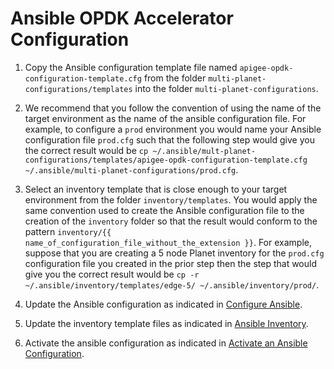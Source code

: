 # Ansible OPDK Accelerator Configuration

1. Copy the Ansible configuration template file named `apigee-opdk-configuration-template.cfg` from 
the folder `multi-planet-configurations/templates` into the folder `multi-planet-configurations`. 

1. We recommend that you follow the convention of using the name of the target environment as the name of the ansible 
configuration file. For example, to configure a `prod` environment you would name your Ansible configuration file 
`prod.cfg` such that the following step would give you the correct result would be 
`cp ~/.ansible/mult-planet-configurations/templates/apigee-opdk-configuration-template.cfg ~/.ansible/multi-planet-configurations/prod.cfg`.
    
1. Select an inventory template that is close enough to your target environment from the folder `inventory/templates`. 
You would apply the same convention used to create the Ansible configuration file to the creation of the `inventory` 
folder so that the result would conform to the pattern `inventory/{{ name_of_configuration_file_without_the_extension }}`. 
For example, suppose that you are creating a 5 node Planet inventory for the `prod.cfg` configuration file you created 
in the prior step then the step that would give you the correct result would be
`cp -r ~/.ansible/inventory/templates/edge-5/ ~/.ansible/inventory/prod/`.

1. Update the Ansible configuration as indicated in [Configure Ansible](README-configure-ansible.md).     
     
1. Update the inventory template files as indicated in [Ansible Inventory](README-ansible-inventory.md).

1. Activate the ansible configuration as indicated in [Activate an Ansible Configuration](README-activate-an-ansible-configuration.md).


